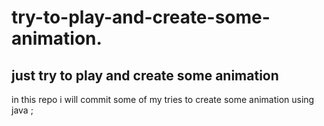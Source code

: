 # try-to-play-and-create-some-animation.

<h2>just try to play   and create some animation</h2>

in this repo i will commit some of my tries to create some animation using java ;
